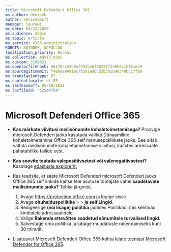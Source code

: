 ```yaml
---
title: Microsoft Defenderi Office 365
ms.author: deniseb
author: denisebmsft
manager: laurawi
ms.date: 04/21/2020
ms.audience: Admin
ms.topic: article
ms.service: o365-administration
ROBOTS: NOINDEX, NOFOLLOW
localization_priority: Normal
ms.collection: Admin_O365
ms.custom: 3100021
ms.openlocfilehash: d6170ac52b9af4d2bc6f8822ff2a9b8c1b161ed9
ms.sourcegitcommit: f4866e94918c7b591ad0cd3b58169d340bcc7f00
ms.translationtype: MT
ms.contentlocale: et-EE
ms.lasthandoff: 05/19/2021
ms.locfileid: "52544754"
---
```

# <a name="troubleshoot-issues-with-microsoft-defender-for-office-365"></a>Microsoft Defenderi Office 365

- **Kas märkate viivitusi meilisõnumite kohaletoimetamisega?** Proovige microsoft Defenderi jaoks kasutada valikut Dünaamiline kohaletoimetamine Office 365 seif manusepoliitikate jaoks. See aitab vältida meilisõnumite kohaletoimetamise viivitusi, kaitstes adressaate pahatahtlike failide eest.
- **Kas soovite teatada valepositiivsetest või valenegatiivsetest?** Kasutage [edastuste explorerit.](https://protection.office.com/reportsubmission)
- Kas teadsite, et saate Microsoft Defenderi microsoft Defenderi jaoks Office 365 seif linkide kaitse teie asutuse töötajate vahel **saadetavate meilisõnumite jaoks?** Tehke järgmist.
    1. Avage https://protection.office.com ja logige sisse.
    2. Avage **ohuhalduspoliitika**  >    >  **ja seif Lingid**.
    3. Redigeerige **(või lisage) poliitika** jaotises Poliitikad, mis kehtivad kindlatele adressaatidele.
    4. Valige **Rakenda ettevõttes saadetud sõnumitele turvalised lingid.**
    5. Salvestage oma poliitika ja lubage muudatuste rakendamiseks kuni 30 minutit.

- Lisateavet Microsoft Defenderi Office 365 kohta leiate teemast [Microsoft Defender for Office 365](/microsoft-365/security/office-365-security/office-365-atp).